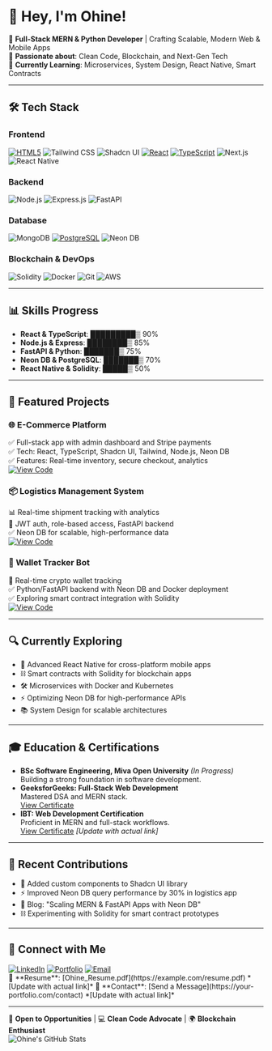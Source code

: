 # 👋 Hey, I'm Ohine!  
🚀 **Full-Stack MERN & Python Developer** | Crafting Scalable, Modern Web & Mobile Apps  
🌟 **Passionate about**: Clean Code, Blockchain, and Next-Gen Tech  
🌱 **Currently Learning**: Microservices, System Design, React Native, Smart Contracts  

---

## 🛠️ Tech Stack  
### Frontend  
<div class="grid grid-cols-4 gap-2">
  <a href="https://github.com/lucidshaya"><img src="https://img.shields.io/badge/HTML5-E34F26?style=for-the-badge&logo=html5&logoColor=white" alt="HTML5"></a>
  <img src="https://img.shields.io/badge/Tailwind_CSS-38B2AC?style=for-the-badge&logo=tailwind-css&logoColor=white" alt="Tailwind CSS">
  <img src="https://img.shields.io/badge/Shadcn_UI-000000?style=for-the-badge&logo=shadcnui&logoColor=white" alt="Shadcn UI">
  <a href="https://github.com/lucidshaya"><img src="https://img.shields.io/badge/React-20232A?style=for-the-badge&logo=react&logoColor=61DAFB" alt="React"></a>
  <a href="https Kosov:github.com/lucidshaya"><img src="https://img.shields.io/badge/TypeScript-3178C6?style=for-the-badge&logo=typescript&logoColor=white" alt="TypeScript"></a>
  <img src="https://img.shields.io/badge/Next.js-000000?style=for-the-badge&logo=nextdotjs&logoColor=white" alt="Next.js">
  <img src="https://img.shields.io/badge/React_Native-20232A?style=for-the-badge&logo=react&logoColor=61DAFB" alt="React Native">
</div>

### Backend  
<div class="grid grid-cols-3 gap-2">
  <img src="https://img.shields.io/badge/Node.js-339933?style=for-the-badge&logo=nodedotjs&logoColor=white" alt="Node.js">
  <img src="https://img.shields.io/badge/Express.js-000000?style=for-the-badge&logo=express&logoColor=white" alt="Express.js">
  <img src="https://img.shields.io/badge/FastAPI-009688?style=for-the-badge&logo=fastapi&logoColor=white" alt="FastAPI">
</div>

### Database  
<div class="grid grid-cols-3 gap-2">
  <img src="https://img.shields.io/badge/MongoDB-47A248?style=for-the-badge&logo=mongodb&logoColor=white" alt="MongoDB">
  <a href="https://github.com/lucidshaya"><img src="https://img.shields.io/badge/PostgreSQL-316192?style=for-the-badge&logo=postgresql&logoColor=white" alt="PostgreSQL"></a>
  <img src="https://img.shields.io/badge/Neon_DB-00D1B2?style=for-the-badge&logo=neon&logoColor=white" alt="Neon DB">
</div>

### Blockchain & DevOps  
<div class="grid grid-cols-4 gap-2">
  <img src="https://img.shields.io/badge/Solidity-363636?style=for-the-badge&logo=solidity&logoColor=white" alt="Solidity">
  <img src="https://img.shields.io/badge/Docker-2496ED?style=for-the-badge&logo=docker&logoColor=white" alt="Docker">
  <img src="https://img.shields.io/badge/Git-F05032?style=for-the-badge&logo=git&logoColor=white" alt="Git">
  <img src="https://img.shields.io/badge/AWS-232F3E?style=for-the-badge&logo=amazonaws&logoColor=white" alt="AWS">
</div>

---

## 📊 Skills Progress  
- **React & TypeScript**: █████████▒ 90%  
- **Node.js & Express**: ████████▒ 85%  
- **FastAPI & Python**: ███████▒ 75%  
- **Neon DB & PostgreSQL**: ███████▒ 70%  
- **React Native & Solidity**: █████▒ 50%  

---

## 🚀 Featured Projects  
### 🌐 E-Commerce Platform  
✅ Full-stack app with admin dashboard and Stripe payments  
✅ Tech: React, TypeScript, Shadcn UI, Tailwind, Node.js, Neon DB  
✅ Features: Real-time inventory, secure checkout, analytics  
[![View Code](https://img.shields.io/badge/View_Code-181717?style=flat&logo=github)](https://github.com/lucidshaya/ecommerce)  


### 📦 Logistics Management System  
📊 Real-time shipment tracking with analytics  
🔐 JWT auth, role-based access, FastAPI backend  
✅ Neon DB for scalable, high-performance data  
[![View Code](https://img.shields.io/badge/View_Code-181717?style=flat&logo=github)](https://github.com/lucidshaya/logistics)

### 🤖 Wallet Tracker Bot  
💸 Real-time crypto wallet tracking  
✅ Python/FastAPI backend with Neon DB and Docker deployment  
✅ Exploring smart contract integration with Solidity  
[![View Code](https://img.shields.io/badge/View_Code-181717?style=flat&logo=github)](https://github.com/lucidshaya/Wallet-Tracker-Bot)

---

## 🔍 Currently Exploring  
- 🧩 Advanced React Native for cross-platform mobile apps  
- ⛓️ Smart contracts with Solidity for blockchain apps  
- 🛠️ Microservices with Docker and Kubernetes  
- ⚡ Optimizing Neon DB for high-performance APIs  
- 📚 System Design for scalable architectures  

---

## 🎓 Education & Certifications  
- **BSc Software Engineering, Miva Open University** *(In Progress)*  
  Building a strong foundation in software development.  
- **GeeksforGeeks: Full-Stack Web Development**  
  Mastered DSA and MERN stack.  
  [View Certificate](https://media.geeksforgeeks.org/courses/certificates/dd9f89babb888784f5d60b74009aa68a.pdf)  
- **IBT: Web Development Certification**  
  Proficient in MERN and full-stack workflows.  
  [View Certificate](https://example.com/ibt-certificate) *[Update with actual link]*  

---

## 🌟 Recent Contributions  
- 🚀 Added custom components to Shadcn UI library  
- ⚡ Improved Neon DB query performance by 30% in logistics app  
- 📝 Blog: "Scaling MERN & FastAPI Apps with Neon DB"  
- ⛓️ Experimenting with Solidity for smart contract prototypes  

---

## 💬 Connect with Me  
<div class="grid grid-cols-3 gap-2">
  <a href="https://linkedin.com/in/YOUR_PROFILE"><img src="https://img.shields.io/badge/LinkedIn-0077B5?style=for-the-badge&logo=linkedin&logoColor=white" alt="LinkedIn"></a>
  <a href="https://your-portfolio.com"><img src="https://img.shields.io/badge/Portfolio-000000?style=for-the-badge&logo=vercel&logoColor=white" alt="Portfolio"></a>
  <a href="mailto:your.email@example.com"><img src="https://img.shields.io/badge/Email-D14836?style=for-the-badge&logo=gmail&logoColor=white" alt="Email"></a>
</div>  
📄 **Resume**: [Ohine_Resume.pdf](https://example.com/resume.pdf) *[Update with actual link]*  
📩 **Contact**: [Send a Message](https://your-portfolio.com/contact) *[Update with actual link]*  

---

🔭 **Open to Opportunities** | 💻 **Clean Code Advocate** | 🌍 **Blockchain Enthusiast**  
![Ohine's GitHub Stats](https://github-readme-stats.vercel.app/api?username=lucidshaya&show_icons=true&theme=radical)
